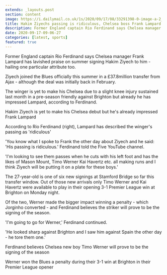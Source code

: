 ```yaml
---
extends: _layouts.post
section: content
image: https://i.dailymail.co.uk/1s/2020/09/17/08/33291398-0-image-a-2_1600328324791.jpg 
title: Hakim Ziyechs passing is ridiculous, Chelsea boss Frank Lampard tells Rio Ferdinand 
description: Former England captain Rio Ferdinand says Chelsea manager Frank Lampard has lavished praise on summer signing Hakim Ziyech to him - hailing one particular attribute too. 
date: 2020-09-17-09-06-27 
categories: [latest, sports] 
featured: true 
--- 
```

Former England captain Rio Ferdinand says Chelsea manager Frank Lampard has lavished praise on summer signing Hakim Ziyech to him - hailing one particular attribute too.

Ziyech joined the Blues officially this summer in a £37.8million transfer from Ajax - although the deal was initially back in February.

The winger is yet to make his Chelsea due to a slight knee injury sustained last month in a pre-season friendly against Brighton but already he has impressed Lampard, according to Ferdinand.

Hakim Ziyech is yet to make his Chelsea debut but he's already impressed Frank Lampard

According to Rio Ferdinand (right), Lampard has described the winger's passing as 'ridiculous'

'You know what I spoke to Frank the other day about Ziyech and he said: 'His passing is ridiculous.' Ferdinand told the Five YouTube channel.

'I'm looking to see them passes when he cuts with his left foot and has the likes of Mason Mount, Timo Werner Kai Havertz etc. all making runs and I think Ziyech will be putting it on a plate for these boys.'

The 27-year-old is one of six new signings at Stamford Bridge so far this transfer window. Out of those new arrivals only Timo Werner and Kai Havertz were available to play in their opening 3-1 Premier League win at Brighton on Monday night.

Of the two, Werner made the bigger impact winning a penalty - which Jorginho converted - and Ferdinand believes the striker will prove to be the signing of the season.

'I'm going to go for Werner,' Ferdinand continued.

'He looked sharp against Brighton and I saw him against Spain the other day - he tore them one.'

Ferdinand believes Chelsea new boy Timo Werner will prove to be the signing of the season

Werner won the Blues a penalty during their 3-1 win at Brighton in their Premier League opener

